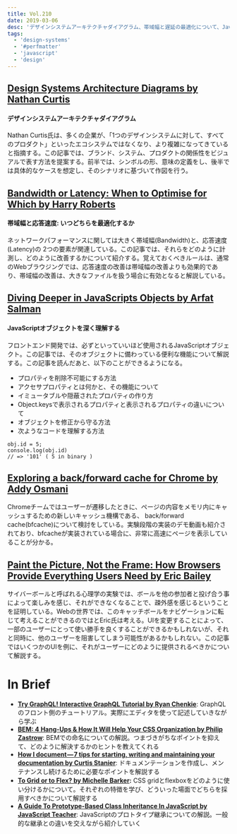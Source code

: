 ```yaml
---
title: Vol.210
date: 2019-03-06
desc: 'デザインシステムアーキテクチャダイアグラム、帯域幅と遅延の最適化について、JavaScriptオブジェクトを深く理解する、ほか計10リンク'
tags:
  - 'design-systems'
  - '#perfmatter'
  - 'javascript'
  - 'design'
---
```


## [Design Systems Architecture Diagrams by Nathan Curtis](https://medium.com/eightshapes-llc/design-systems-architecture-diagrams-3fc13ec979e3)

#### デザインシステムアーキテクチャダイアグラム

Nathan Curtis氏は、多くの企業が、「1つのデザインシステムに対して、すべてのプロダクト」といったエコシステムではなくなり、より複雑になってきていると指摘する。この記事では、ブランド、システム、プロダクトの関係性をビジュアルで表す方法を提案する。前半では、シンボルの形、意味の定義をし、後半では具体的なケースを想定し、そのシナリオに基づいて作図を行う。

## [Bandwidth or Latency: When to Optimise for Which by Harry Roberts](https://csswizardry.com/2019/01/bandwidth-or-latency-when-to-optimise-which/)

#### 帯域幅と応答速度: いつどちらを最適化するか

ネットワークパフォーマンスに関しては大きく帯域幅(Bandwidth)と、応答速度(Latency)の
2つの要素が関連している。この記事では、それらをどのように計測し、どのように改善するかについて紹介する。覚えておくべきルールは、通常のWebブラウジングでは、応答速度の改善は帯域幅の改善よりも効果的であり、帯域幅の改善は、大きなファイルを扱う場合に有効となると解説している。

## [Diving Deeper in JavaScripts Objects by Arfat Salman](https://blog.bitsrc.io/diving-deeper-in-javascripts-objects-318b1e13dc12)

#### JavaScriptオブジェクトを深く理解する

フロントエンド開発では、必ずといっていいほど使用されるJavaScriptオブジェクト。この記事では、そのオブジェクトに備わっている便利な機能について解説する。この記事を読んだあと、以下のことができるようになる。

- プロパティを削除不可能にする方法
- アクセサプロパティとは何かと、その機能について
- イミュータブルや隠蔽されたプロパティの作り方
- Object.keysで表示されるプロパティと表示されるプロパティの違いについて
- オブジェクトを修正から守る方法
- 次ようなコードを理解する方法

```
obj.id = 5;
console.log(obj.id)
// => '101' ( 5 in binary )
```

## [Exploring a back/forward cache for Chrome by Addy Osmani](https://addyosmani.com/blog/back-forward-cache/)

Chromeチームではユーザーが遷移したときに、ページの内容をメモリ内にキャッシュするための新しいキャッシュ機構である、 back/forward cache(bfcache)について検討をしている。実験段階の実装のデモ動画も紹介されており、bfcacheが実装されている場合に、非常に高速にページを表示していることが分かる。

## [Paint the Picture, Not the Frame: How Browsers Provide Everything Users Need by Eric Bailey](https://alistapart.com/article/paint-the-picture-not-the-frame)

サイバーボールと呼ばれる心理学の実験では、ボールを他の参加者と投げ合う事によって楽しみを感じ、それができなくなることで、疎外感を感じるということを証明している。Webの世界では、このキャッチボールをナビゲーションに転じて考えることができるのではとEric氏は考える。UIを変更することによって、一部のユーザーにとって使い勝手を良くすることができるかもしれないが、それと同時に、他のユーザーを阻害してしまう可能性があるかもしれない。この記事ではいくつかのUIを例に、それがユーザーにどのように提供されるべきかについて解説する。

# In Brief
- [**Try GraphQL! Interactive GraphQL Tutorial by Ryan Chenkie**](https://trygql.com/): GraphQLのフロント側のチュートリアル。実際にエディタを使って記述していきながら学ぶ
- [**BEM: 4 Hang-Ups & How It Will Help Your CSS Organization by Philip Zastrow**](https://seesparkbox.com/foundry/bem_css_organization): BEMでの命名についての解説。つまづきがちなポイントを抑えて、どのように解決するかのヒントを教えてくれる
- [**How I document — 7 tips for starting, writing and maintaining your documentation by Curtis Stanier**](https://blog.usejournal.com/how-i-document-7-tips-for-starting-writing-and-maintaining-your-documentation-6e858af64c0): ドキュメンテーションを作成し、メンテナンスし続けるために必要なポイントを解説する
- [**To Grid or to Flex? by Michelle Barker**](https://css-irl.info/to-grid-or-to-flex/)**:** CSS gridとflexboxをどのように使い分けるかについて。それぞれの特徴を学び、どういった場面でどちらを採用すべきかについて解説する
- [**A Guide To Prototype-Based Class Inheritance In JavaScript by JavaScript Teacher**](https://medium.com/@js_tut/a-guide-to-prototype-based-class-inheritance-in-javascript-849d3c3ddca): JavaScriptのプロトタイプ継承についての解説。一般的な継承との違いを交えながら紹介していく

